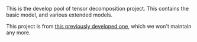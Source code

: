 This is the develop pool of tensor decomposition project. This contains the basic model, and various extended models.

This project is from [this previously developed one](https://github.com/ComputationalBiology-CS-CU/prob_tensor_decomp), which we won't maintain any more.


